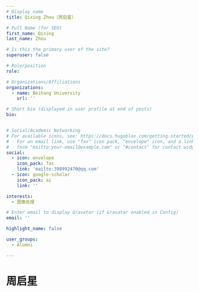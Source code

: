 ```yaml
---
# Display name
title: Qixing Zhou（周启星）

# Full Name (for SEO)
first_name: Qixing
last_name: Zhou

# Is this the primary user of the site?
superuser: false

# Role/position
role: 

# Organizations/Affiliations
organizations:
  - name: Beihang University
    url: ''

# Short bio (displayed in user profile at end of posts)
bio: 


# Social/Academic Networking
# For available icons, see: https://docs.hugoblox.com/getting-started/page-builder/#icons
#   For an email link, use "fas" icon pack, "envelope" icon, and a link in the
#   form "mailto:your-email@example.com" or "#contact" for contact widget.
social: 
  - icon: envelope
    icon_pack: fas
    link: 'mailto:398992470@qq.com'
  - icon: google-scholar
    icon_pack: ai
    link: ''

interests:
  - 图像处理

# Enter email to display Gravatar (if Gravatar enabled in Config)
email: ''

highlight_name: false

user_groups: 
  - Alumni

---
```


# 周启星

